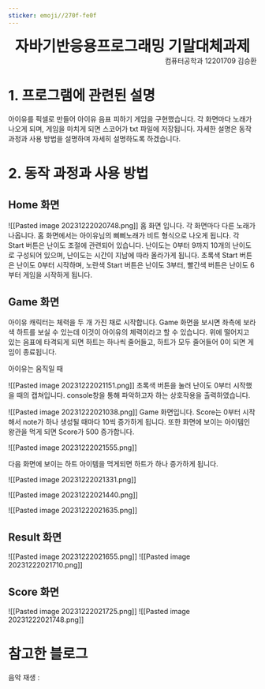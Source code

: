 ```yaml
---
sticker: emoji//270f-fe0f
---
```

<div style="text-align: center; font-size:30;font-weight:bold ">자바기반응용프로그래밍 기말대체과제</div>

<div style="text-align: right">컴퓨터공학과 12201709 김승환</div>

# 1. 프로그램에 관련된 설명
아이유를 픽셀로 만들어 아이유 음표 피하기 게임을 구현했습니다.
각 화면마다 노래가 나오게 되며, 게임을 마치게 되면 스코어가 txt 파일에 저장됩니다.
자세한 설명은 동작 과정과 사용 방법을 설명하며 자세히 설명하도록 하겠습니다.
# 2. 동작 과정과 사용 방법
## Home 화면
![[Pasted image 20231222020748.png]]
홈 화면 입니다.
각 화면마다 다른 노래가 나옵니다. 홈 화면에서는 아이유님의 삐삐노래가 비트 형식으로 나오게 됩니다.
각 Start 버튼은 난이도 조절에 관련되어 있습니다. 난이도는 0부터 9까지 10개의 난이도로 구성되어 있으며, 난이도는 시간이 지남에 따라 올라가게 됩니다.
초록색 Start 버튼은 난이도 0부터 시작하며, 노란색 Start 버튼은 난이도 3부터, 빨간색 버튼은 난이도 6부터 게임을 시작하게 됩니다.
## Game 화면
아이유 캐릭터는 체력을 두 개 가진 채로 시작합니다. Game 화면을 보시면 좌측에 보라색 하트를 보실 수 있는데 이것이 아이유의 체력이라고 할 수 있습니다. 위에 떨어지고 있는 음표에 타격되게 되면 하트는 하나씩 줄어들고, 하트가 모두 줄어들어 0이 되면 게임이 종료됩니다.

아이유는 움직일 때 

![[Pasted image 20231222021151.png]]
초록색 버튼을 눌러 난이도 0부터 시작했을 때의 캡쳐입니다. console창을 통해 파악하고자 하는 상호작용을 출력하였습니다.

![[Pasted image 20231222021038.png]]
Game 화면입니다. Score는 0부터 시작해서 note가 하나 생성될 때마다 10씩 증가하게 됩니다. 또한 화면에 보이는 아이템인 왕관을 먹게 되면 Score가 500 증가합니다. 

![[Pasted image 20231222021555.png]]

다음 화면에 보이는 하트 아이템을 먹게되면 하트가 하나 증가하게 됩니다. 



![[Pasted image 20231222021331.png]]

![[Pasted image 20231222021440.png]]

![[Pasted image 20231222021635.png]]
## Result 화면
![[Pasted image 20231222021655.png]]
![[Pasted image 20231222021710.png]]
## Score 화면
![[Pasted image 20231222021725.png]]
![[Pasted image 20231222021748.png]]
# 참고한 블로그
음악 재생 : 